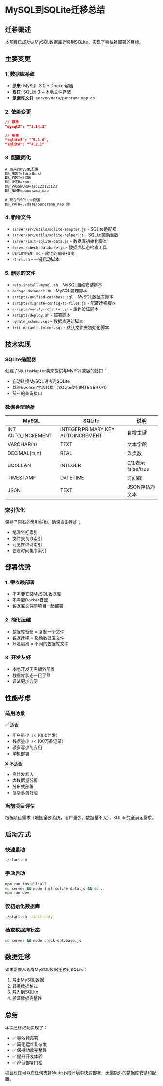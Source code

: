 # MySQL到SQLite迁移总结

## 迁移概述

本项目已成功从MySQL数据库迁移到SQLite，实现了零依赖部署的目标。

## 主要变更

### 1. 数据库系统
- **原来**: MySQL 8.0 + Docker容器
- **现在**: SQLite 3 + 本地文件存储
- **数据库文件**: `server/data/panorama_map.db`

### 2. 依赖变更
```json
// 移除
"mysql2": "^3.14.3"

// 新增
"sqlite3": "^5.1.6",
"sqlite": "^4.2.1"
```

### 3. 配置简化
```env
# 原来的MySQL配置
DB_HOST=localhost
DB_PORT=3306
DB_USER=root
DB_PASSWORD=asd123123123
DB_NAME=panorama_map

# 现在的SQLite配置
DB_PATH=./data/panorama_map.db
```

### 4. 新增文件
- `server/src/utils/sqlite-adapter.js` - SQLite适配器
- `server/src/utils/sqlite-helper.js` - SQLite辅助函数
- `server/init-sqlite-data.js` - 数据库初始化脚本
- `server/check-database.js` - 数据库状态检查工具
- `DEPLOYMENT.md` - 简化的部署指南
- `start.sh` - 一键启动脚本

### 5. 删除的文件
- `auto-install-mysql.sh` - MySQL自动安装脚本
- `manage-database.sh` - MySQL管理脚本
- `scripts/unified-database.sql` - MySQL数据库脚本
- `scripts/migrate-config-to-files.js` - 配置迁移脚本
- `scripts/verify-refactor.js` - 重构验证脚本
- `scripts/deploy.sh` - 部署脚本
- `update_schema.sql` - 数据库更新脚本
- `init-default-folder.sql` - 默认文件夹初始化脚本

## 技术实现

### SQLite适配器
创建了`SQLiteAdapter`类来提供与MySQL兼容的接口：
- 自动转换MySQL语法到SQLite
- 处理boolean字段转换（SQLite使用INTEGER 0/1）
- 统一的查询接口

### 数据类型映射
| MySQL | SQLite | 说明 |
|-------|--------|------|
| INT AUTO_INCREMENT | INTEGER PRIMARY KEY AUTOINCREMENT | 自增主键 |
| VARCHAR(n) | TEXT | 文本字段 |
| DECIMAL(m,n) | REAL | 浮点数 |
| BOOLEAN | INTEGER | 0/1表示false/true |
| TIMESTAMP | DATETIME | 时间戳 |
| JSON | TEXT | JSON存储为文本 |

### 索引优化
保持了原有的索引结构，确保查询性能：
- 地理坐标索引
- 文件夹关联索引
- 可见性过滤索引
- 创建时间排序索引

## 部署优势

### 1. 零依赖部署
- 不需要安装MySQL数据库
- 不需要Docker容器
- 数据库文件随项目一起部署

### 2. 简化运维
- 数据库备份 = 复制一个文件
- 数据迁移 = 移动数据库文件
- 环境隔离 = 不同的数据库文件

### 3. 开发友好
- 本地开发无需额外配置
- 数据库状态一目了然
- 调试更加方便

## 性能考虑

### 适用场景
✅ **适合**:
- 用户量少（< 1000并发）
- 数据量小（< 100万条记录）
- 读多写少的应用
- 单机部署

❌ **不适合**:
- 高并发写入
- 大数据量分析
- 分布式部署
- 复杂事务处理

### 当前项目评估
根据项目需求（地图全景系统，用户量少，数据量不大），SQLite完全满足需求。

## 启动方式

### 快速启动
```bash
./start.sh
```

### 手动启动
```bash
npm run install:all
cd server && node init-sqlite-data.js && cd ..
npm run dev
```

### 仅初始化数据库
```bash
./start.sh --init-only
```

### 检查数据库状态
```bash
cd server && node check-database.js
```

## 数据迁移

如果需要从现有MySQL数据迁移到SQLite：

1. 导出MySQL数据
2. 转换数据格式
3. 导入到SQLite
4. 验证数据完整性

## 总结

本次迁移成功实现了：
- ✅ 零依赖部署
- ✅ 简化运维复杂度
- ✅ 保持功能完整性
- ✅ 提升开发体验
- ✅ 降低部署门槛

项目现在可以在任何支持Node.js的环境中快速部署，无需额外的数据库安装和配置。